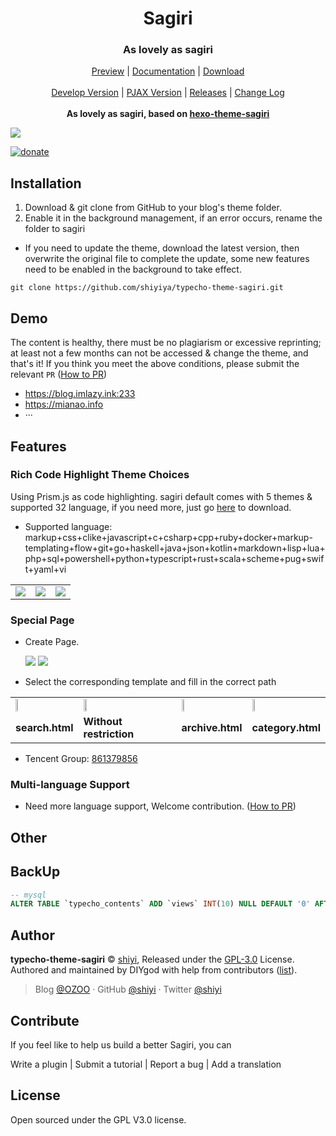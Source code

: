 <h1 align="center">Sagiri</h1>
<h3 align="center">As lovely as sagiri</h3>

<p align="center">
  <a href="">Preview</a> |
  <a href="https://shiyiya.github.io/typecho-theme-sagiri">Documentation</a> |
  <a href="https://github.com/shiyiya/typecho-theme-sagiri/archive/master.zip">Download</a>
  <br />
  <br />
  <a href="https://github.com/shiyiya/typecho-theme-sagiri/tree/dev">Develop Version</a> |
  <a href="https://github.com/shiyiya/typecho-theme-sagiri/tree/pjax">PJAX Version</a> |
  <a href="https://github.com/shiyiya/typecho-theme-sagiri/releases">Releases</a> |
  <a href="./doc/changelog.md">Change Log</a>
  <br />
  <br />
    <b>As lovely as sagiri, based on <a href="https://github.com/DIYgod/hexo-theme-sagiri">hexo-theme-sagiri</a></b>
</p>

[![](https://img.shields.io/badge/license-GPL%203-blue.svg?style=flat-square)](https://github.com/shiyiya/typecho-theme-sagiri/blob/master/LICENSE)

[![donate](https://img.shields.io/badge/$-donate-ff69b4.svg?style=flat-square)](https://github.com/shiyiya/typecho-theme-sagiri#donate)

## Installation

1. Download & git clone from GitHub to your blog's theme folder.
2. Enable it in the background management, if an error occurs, rename the folder to sagiri

- If you need to update the theme, download the latest version, then overwrite the original file to complete the update, some new features need to be enabled in the background to take effect.

```shell
git clone https://github.com/shiyiya/typecho-theme-sagiri.git
```

## Demo

The content is healthy, there must be no plagiarism or excessive reprinting; at least not a few months can not be accessed & change the theme, and that's it!
If you think you meet the above conditions, please submit the relevant `PR` ([How to PR](#Contribute))

- https://blog.imlazy.ink:233
- https://mianao.info
- ···

## Features

### Rich Code Highlight Theme Choices

Using Prism.js as code highlighting. sagiri default comes with 5 themes & supported 32 language, if you need more, just go [here](https://prismjs.com/) to download.

- Supported language: markup+css+clike+javascript+c+csharp+cpp+ruby+docker+markup-templating+flow+git+go+haskell+java+json+kotlin+markdown+lisp+lua+php+sql+powershell+python+typescript+rust+scala+scheme+pug+swift+yaml+vi

<table>
  <tr>
    <td><img src="https://i.loli.net/2019/10/18/4qOlZUzcpF6Lo7P.png"></td>
    <td><img src="https://i.loli.net/2019/10/18/keoYfqXAdcyTS3I.png"></td>
    <td><img src="https://i.loli.net/2019/10/18/GDqMJtTC9EYykAm.png"></td>
  </tr>
</table>

### Special Page

- Create Page.

  <tr>
     <td><img src="https://i.loli.net/2019/10/18/kC5uPUYEdlSca1J.png"></td>
     <td><img src="https://i.loli.net/2019/10/18/MGRDZzT7ABSswyU.png"></td>
   </tr>

- Select the corresponding template and fill in the correct path

<table>
  <tr>
     <td><img style="width:20%" src="https://i.loli.net/2019/10/18/vhp6BCEgjRwXa3O.png"></td>
     <td><img style="width:20%" src="https://i.loli.net/2019/10/18/YbMNLlRIfxASFOT.png"></td>
     <td><img style="width:20%" src="https://i.loli.net/2019/10/18/gk7YqFKSBsZAzQL.png"></td>
     <td><img style="width:20%" src="https://i.loli.net/2019/10/18/ltpdW326brZ94UB.png"></td>
  </tr>
  <tr>
     <td><b>search.html</b></td>
     <td><b>Without restriction</b></td>
     <td><b>archive.html</b></td>
     <td><b>category.html</b></td>
   </tr>
</table>

- Tencent Group: [861379856](https://jq.qq.com/?_wv=1027&k=5kACJ6v)

### Multi-language Support

- Need more language support, Welcome contribution. ([How to PR](#Contribute))

## Other

## BackUp

```sql
-- mysql
ALTER TABLE `typecho_contents` ADD `views` INT(10) NULL DEFAULT '0' AFTER `parent`;
```

## Author

**typecho-theme-sagiri** © [shiyi](https://github.com/shiyiya), Released under the [GPL-3.0](./LICENSE) License.<br>
Authored and maintained by DIYgod with help from contributors ([list](https://github.com/shiyiya/typecho-theme-sagiri/contributors)).

> Blog [@OZOO](http://www.runtua.cn) · GitHub [@shiyi](https://github.com/shiyiya) · Twitter [@shiyi](https://twitter.com/)

## Contribute

If you feel like to help us build a better Sagiri, you can

Write a plugin | Submit a tutorial | Report a bug | Add a translation

## License

Open sourced under the GPL V3.0 license.
